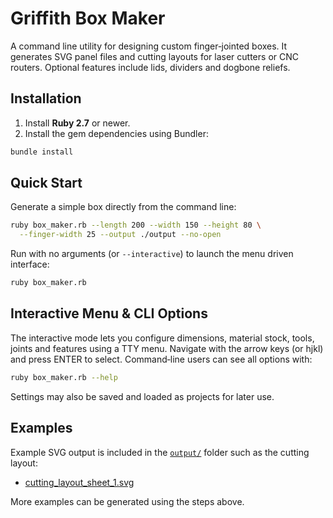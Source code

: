 # Griffith Box Maker

A command line utility for designing custom finger‑jointed boxes. It generates SVG panel files and cutting layouts for laser cutters or CNC routers. Optional features include lids, dividers and dogbone reliefs.

## Installation

1. Install **Ruby 2.7** or newer.
2. Install the gem dependencies using Bundler:

```bash
bundle install
```

## Quick Start

Generate a simple box directly from the command line:

```bash
ruby box_maker.rb --length 200 --width 150 --height 80 \
  --finger-width 25 --output ./output --no-open
```

Run with no arguments (or `--interactive`) to launch the menu driven interface:

```bash
ruby box_maker.rb
```

## Interactive Menu & CLI Options

The interactive mode lets you configure dimensions, material stock, tools, joints and features using a TTY menu. Navigate with the arrow keys (or hjkl) and press ENTER to select. Command‑line users can see all options with:

```bash
ruby box_maker.rb --help
```

Settings may also be saved and loaded as projects for later use.

## Examples

Example SVG output is included in the [`output/`](output/) folder such as the cutting layout:

- [cutting_layout_sheet_1.svg](output/cutting_layout_sheet_1.svg)

More examples can be generated using the steps above.
